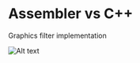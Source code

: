 # Assembler vs C++

Graphics filter implementation

![Alt text](http://dawid.myslak.me/images/assembler-graphic-filters.png "Native vs HTML5")
